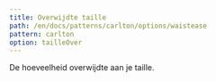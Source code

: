 ```yaml
---
title: Overwijdte taille
path: /en/docs/patterns/carlton/options/waistease
pattern: carlton
option: tailleOver
---
```


De hoeveelheid overwijdte aan je taille.